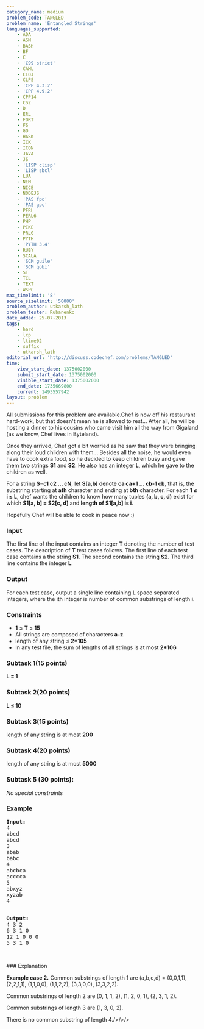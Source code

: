 ```yaml
---
category_name: medium
problem_code: TANGLED
problem_name: 'Entangled Strings'
languages_supported:
    - ADA
    - ASM
    - BASH
    - BF
    - C
    - 'C99 strict'
    - CAML
    - CLOJ
    - CLPS
    - 'CPP 4.3.2'
    - 'CPP 4.9.2'
    - CPP14
    - CS2
    - D
    - ERL
    - FORT
    - FS
    - GO
    - HASK
    - ICK
    - ICON
    - JAVA
    - JS
    - 'LISP clisp'
    - 'LISP sbcl'
    - LUA
    - NEM
    - NICE
    - NODEJS
    - 'PAS fpc'
    - 'PAS gpc'
    - PERL
    - PERL6
    - PHP
    - PIKE
    - PRLG
    - PYTH
    - 'PYTH 3.4'
    - RUBY
    - SCALA
    - 'SCM guile'
    - 'SCM qobi'
    - ST
    - TCL
    - TEXT
    - WSPC
max_timelimit: '8'
source_sizelimit: '50000'
problem_author: utkarsh_lath
problem_tester: Rubanenko‎
date_added: 25-07-2013
tags:
    - hard
    - lcp
    - ltime02
    - suffix
    - utkarsh_lath
editorial_url: 'http://discuss.codechef.com/problems/TANGLED'
time:
    view_start_date: 1375002000
    submit_start_date: 1375002000
    visible_start_date: 1375002000
    end_date: 1735669800
    current: 1493557942
layout: problem
---
```

All submissions for this problem are available.Chef is now off his restaurant hard-work, but that doesn't mean he is allowed to rest... After all, he will be hosting a dinner to his cousins who came visit him all the way from Gigaland (as we know, Chef lives in Byteland).

Once they arrived, Chef got a bit worried as he saw that they were bringing along their loud children with them... Besides all the noise, he would even have to cook extra food, so he decided to keep children busy and gave them two strings **S1** and **S2**. He also has an integer **L**, which he gave to the children as well.

For a string **S=c1 c2 ... cN**, let **S\[a,b\]** denote **ca ca+1 ... cb-1 cb**, that is, the substring starting at **ath** character and ending at **bth** character. For each **1 ≤ i ≤ L**, chef wants the children to know how many tuples **(a, b, c, d)** exist for which **S1\[a, b\] = S2\[c, d\]** and **length of S1\[a,b\] is i**.

Hopefully Chef will be able to cook in peace now :)

### Input

The first line of the input contains an integer **T** denoting the number of test cases. The description of **T** test cases follows.
The first line of each test case contains a the string **S1**. The second contains the string **S2**. The third line contains the integer **L**.

### Output

For each test case, output a single line containing **L** space separated integers, where the ith integer is number of common substrings of length **i**.

### Constraints

- **1** ≤ **T** ≤ **15**
- All strings are composed of characters **a-z**.
- length of any string ≤ **2\*105**
- In any test file, the sum of lengths of all strings is at most **2\*106**

### Subtask 1(15 points)

**L = 1**

### Subtask 2(20 points)

**L ≤ 10**

### Subtask 3(15 points)

length of any string is at most **200**

### Subtask 4(20 points)

length of any string is at most **5000**

### Subtask 5 (30 points): 

 _No special constraints_

### Example

<pre>
<b>Input:</b>
4
abcd
abcd
3
abab
babc
4
abcbca
acccca
5
abxyz
xyzab
4
<p>
<b>Output:</b>
4 3 2
6 3 1 0
12 1 0 0 0
5 3 1 0
</p>
</pre>### Explanation

**Example case 2.** Common substrings of length 1 are (a,b,c,d) = (0,0,1,1), (2,2,1,1), (1,1,0,0), (1,1,2,2), (3,3,0,0), (3,3,2,2).

Common substrings of length 2 are (0, 1, 1, 2), (1, 2, 0, 1), (2, 3, 1, 2).

Common substrings of length 3 are (1, 3, 0, 2).

There is no common substring of length 4./>/>/>
